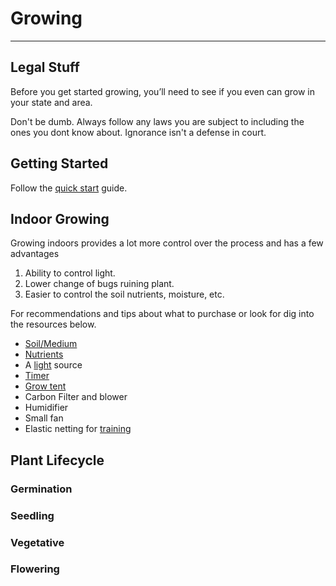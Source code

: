 # Growing

---

## Legal Stuff

Before you get started growing, you’ll need to see if you even can grow in your state and area. 

Don't be dumb. Always follow any laws you are subject to including the ones you dont know about. Ignorance isn't a defense in court.

## Getting Started

Follow the [quick start](quick-start.md) guide.

## Indoor Growing

Growing indoors provides a lot more control over the  process and has a few advantages

1. Ability to control light.
2. Lower change of bugs ruining plant.
3. Easier to control the soil nutrients, moisture, etc.

For recommendations and tips about what to purchase or look for dig into the resources below.

- [Soil/Medium](medium.md)
- [Nutrients](nutrients.md)
- A [light](lighting.md) source
- [Timer](lighting.md)
- [Grow tent](tent.md)
- Carbon Filter and blower
- Humidifier
- Small fan
- Elastic netting for [training](training.md)

## Plant Lifecycle

### Germination

### Seedling

### Vegetative

### Flowering 
